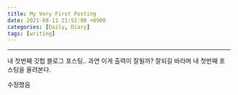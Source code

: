 ```yaml
---
title: My Very First Posting
date: 2021-08-11 21:52:00 +0900
categories: [Daily, Diary]
tags: [writing] 
---
```


---



내 첫번째 깃헙 블로그 포스팅..
과연 이게 출력이 잘될까?
잘되길 바라며 내 첫번째 포스팅을 올려본다.

수정했음

